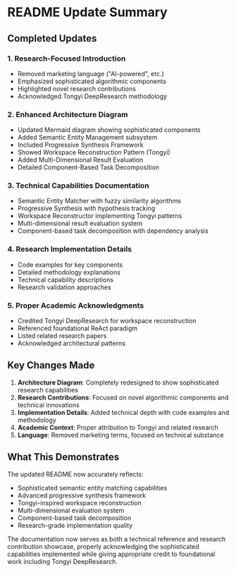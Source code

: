 # README Update Summary

## Completed Updates

### 1. Research-Focused Introduction
- Removed marketing language ("AI-powered", etc.)
- Emphasized sophisticated algorithmic components
- Highlighted novel research contributions
- Acknowledged Tongyi DeepResearch methodology

### 2. Enhanced Architecture Diagram
- Updated Mermaid diagram showing sophisticated components
- Added Semantic Entity Management subsystem
- Included Progressive Synthesis Framework
- Showed Workspace Reconstruction Pattern (Tongyi)
- Added Multi-Dimensional Result Evaluation
- Detailed Component-Based Task Decomposition

### 3. Technical Capabilities Documentation
- Semantic Entity Matcher with fuzzy similarity algorithms
- Progressive Synthesis with hypothesis tracking
- Workspace Reconstructor implementing Tongyi patterns
- Multi-dimensional result evaluation system
- Component-based task decomposition with dependency analysis

### 4. Research Implementation Details
- Code examples for key components
- Detailed methodology explanations
- Technical capability descriptions
- Research validation approaches

### 5. Proper Academic Acknowledgments
- Credited Tongyi DeepResearch for workspace reconstruction
- Referenced foundational ReAct paradigm
- Listed related research papers
- Acknowledged architectural patterns

## Key Changes Made

1. **Architecture Diagram**: Completely redesigned to show sophisticated research capabilities
2. **Research Contributions**: Focused on novel algorithmic components and technical innovations
3. **Implementation Details**: Added technical depth with code examples and methodology
4. **Academic Context**: Proper attribution to Tongyi and related research
5. **Language**: Removed marketing terms, focused on technical substance

## What This Demonstrates

The updated README now accurately reflects:
- Sophisticated semantic entity matching capabilities
- Advanced progressive synthesis framework
- Tongyi-inspired workspace reconstruction
- Multi-dimensional evaluation system
- Component-based task decomposition
- Research-grade implementation quality

The documentation now serves as both a technical reference and research contribution showcase, properly acknowledging the sophisticated capabilities implemented while giving appropriate credit to foundational work including Tongyi DeepResearch.